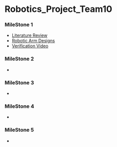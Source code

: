# Robotics_Project_Team10
### MileStone 1
- [Literature Review](/“Team10_Milestone%2001/Literature%20Review%20ROBOTICS.pdf)
- [Robotic Arm Designs](/“Team10_Milestone%2001/Robotic%20Arms/)
- [Verification Video](/“Team10_Milestone%2001/Recording%202024-09-26%20204545.mp4)
### MileStone 2
-

### MileStone 3
-

### MileStone 4
-

### MileStone 5
-